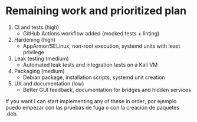 # Remaining work and prioritized plan

1) CI and tests (high)
   - GitHub Actions workflow added (mocked tests + linting)
2) Hardening (high)
   - AppArmor/SELinux, non-root execution, systemd units with least privilege
3) Leak testing (medium)
   - Automated leak tests and integration tests on a Kali VM
4) Packaging (medium)
   - Debian package, installation scripts, systemd unit creation
5) UX and documentation (low)
   - Better GUI feedback, documentation for bridges and hidden services

If you want I can start implementing any of these in order; por ejemplo puedo empezar con las pruebas de fuga o con la creación de paquetes .deb.
